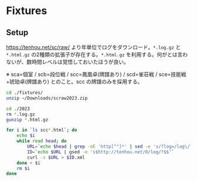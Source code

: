 # Fixtures

## Setup

<https://tenhou.net/sc/raw/> より年単位でログをダウンロード。`*.log.gz` と
`*.html.gz` の2種類の拡張子が存在する。`*.html.gz`
を利用する。何がとは言わないが、数時間レベルは覚悟しておいたほうが良い。

※ sca=個室 / scb=段位戦 / scc=鳳凰卓(牌譜あり) / scd=雀荘戦 /
sce=技能戦+琥珀卓(牌譜あり) とのこと。scc の牌譜のみを採用する。

```bash
cd ./fixtures/
unzip ~/Downloads/scraw2023.zip

cd ./2023
rm *.log.gz
gunzip *.html.gz

for i in `ls scc*.html`; do
    echo $i
    while read head; do
        URL=`echo $head | grep -oE 'http[^"]*' | sed -e 's/?log=/log\/?/g'`
        ID=`echo $URL | gsed -e 's$http://tenhou.net/0/log/?$$'`
        curl -s $URL > $ID.xml
    done < $i
    rm $i
done
```